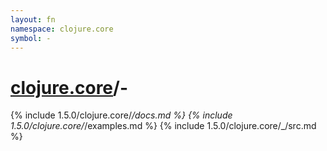 ```yaml
---
layout: fn
namespace: clojure.core
symbol: -
---
```


# [clojure.core](../)/-

{% include 1.5.0/clojure.core/_/docs.md %}
{% include 1.5.0/clojure.core/_/examples.md %}
{% include 1.5.0/clojure.core/_/src.md %}

